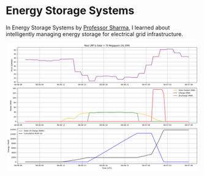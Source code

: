 # Energy Storage Systems
In Energy Storage Systems by [Professor Sharma]([https://www.scu.edu/engineering/faculty/fr-dat-tran-s-j/](https://scholar.google.com/citations?user=2wMp1OwAAAAJ&hl=en)), I learned about intelligently managing energy storage for electrical grid infrastructure.

<img src="Outputs/Threshold/70packs.png"/>
